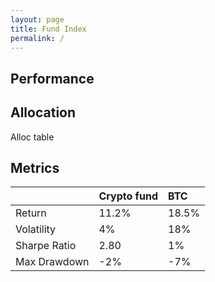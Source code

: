 ```yaml
---
layout: page
title: Fund Index
permalink: /
---
```


## Performance

<div id="crypto_fund_plot" class="graph"></div>

## Allocation

<div class="alloc-container">
    <div id="alloc_folio_multi" class="alloc-pie graph"></div>
    <div class="alloc-table">Alloc table</div>
</div>

<script>

    function build_plot_data(csv_raw, name) {
        var date = Array(csv_raw.length);
        var value = Array(csv_raw.length);

        csv_raw.map(function(row, i) {
            date[i] = row[''];
            value[i] = row['value'];
        });

        return {
            x: date,
            y: value,
            type: 'scatter',
            name: name
        };
    }

    function build_alloc_data(csv_raw) {
        var alloc = [];
        var labels = [];
        var last_row = csv_raw[csv_raw.length - 1];
    
        var keys = Object.keys(last_row);
        for (var i = 0; i < keys.length; ++i) {
            var key = keys[i];
            if (key == "value") continue;
            if (key == "") continue;
            alloc.push(last_row[key]*100);
            labels.push(key);
        }

        return {
            values: alloc,
            labels: labels,
            type: 'pie'
        };
    }

    Plotly.d3.csv('/cryptoriskcontrol-site/series/folio_btc_eth_xrp.csv', function(err, multi_raw) {
        var plot_data = [
            build_plot_data(multi_raw, 'BTC-ETH-XRP fund')
        ];

        Plotly.newPlot('crypto_fund_plot', plot_data, {
            paper_bgcolor: 'rgba(0,0,0,0)',
            plot_bgcolor: 'rgba(0,0,0,0)',
            xaxis: {
				autorange: true,
				//range: ["2015-02-17", "2017-02-16"],
				rangeslider: { autorange: true },
				type: "date"
			},
			yaxis: {
			    autorange: true,
			    type: 'log'
			}
        }, {displayModeBar: false});

        var pie_layout = {
            paper_bgcolor: 'rgba(0,0,0,0)',
            plot_bgcolor: 'rgba(0,0,0,0)',
            height: 400,
            width: 400
        };

        Plotly.newPlot('alloc_folio_multi', [build_alloc_data(multi_raw)],
                       pie_layout, {displayModeBar: false});
    })

</script>


## Metrics

|                            | Crypto fund                     | BTC                             |
|:---------------------------|:--------------------------------|:--------------------------------|
| Return                     | 11.2%                           | 18.5%                           |
| Volatility                 | 4%                              | 18%                             |
| Sharpe Ratio               | 2.80                            | 1%                              |
| Max Drawdown               | -2%                             | -7%                             |


